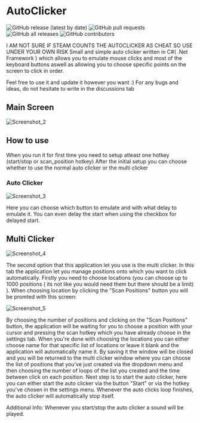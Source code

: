 # AutoClicker
![GitHub release (latest by date)](https://img.shields.io/github/v/release/black0w/AutoClicker)
![GitHub pull requests](https://img.shields.io/github/issues-pr/black0w/AutoClicker?label=Pull%20Requests)
![GitHub all releases](https://img.shields.io/github/downloads/black0w/AutoClicker/total?logo=GitHub&style=social)
![GitHub contributors](https://img.shields.io/github/contributors/black0w/AutoClicker?color=%2300f00&label=Contributors)

I AM NOT SURE IF STEAM COUNTS THE AUTOCLICKER AS CHEAT SO USE UNDER YOUR OWN RISK
Small and simple auto clicker written in C#( .Net Framework ) which allows you to emulate mouse clicks and most of the keyboard buttons aswell as allowing you to choose specific points on the screen to click in order.

Feel free to use it and update it however you want :)
For any bugs and ideas, do not hesitate to write in the discussions tab
## Main Screen

![Screenshot_2](https://user-images.githubusercontent.com/19394845/139529767-d392757b-38f6-4b7a-a4e2-b0728f9bebcb.png)

## How to use
When you run it for first time you need to setup atleast one hotkey (start/stop or scan_position hotkey)
After the initial setup you can choose whether to use the normal auto clicker or the multi clicker

### Auto Clicker 
![Screenshot_3](https://user-images.githubusercontent.com/19394845/139530376-4196876f-b03b-4ecf-85f8-4ee34f4bde4c.png)

Here you can choose which button to emulate and with what delay to emulate it.
You can even delay the start when using the checkbox for delayed start.

## Multi Clicker
![Screenshot_4](https://user-images.githubusercontent.com/19394845/139530401-ebda8a1b-00ca-4193-9c8e-18d91845faee.png)

The second option that this application let you use is the multi clicker. 
In this tab the application let you manage positions onto which you want to click automatically.
Firstly you need to choose locations (you can choose up to 1000 positions ( its not like you would need them but there should be a limit) ).
When choosing location by clicking the "Scan Positions" button you will be promted with this screen: 

![Screenshot_5](https://user-images.githubusercontent.com/19394845/139531740-4824ba89-5383-433d-b836-c0236c171ee1.png)

By choosing the number of positions and clicking on the "Scan Positions" button, the application will be waiting for you to choose a position with your cursor and pressing the scan hotkey which you have already choose in the settings tab. When you're done with choosing the locations you can either choose name for that specific list of locations or leave it blank and the application will automatically name it. By saving it the window will be closed and you will be returned to the multi clicker window where you can choose the list of positions that you've just created via the dropdown menu and then choosing the number of loops of the list you created and the time between click on each position.
Next step is to start the auto clicker, here you can either start the auto clicker via the button "Start" or via the hotkey you've chosen in the settings menu. Whenever the auto clicks loop finishes, the auto clicker will automatically stop itself.

Additional Info:
Whenever you start/stop the auto clicker a sound will be played.
